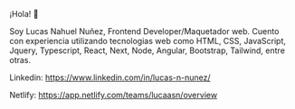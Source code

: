 ¡Hola! 👋

Soy Lucas Nahuel Nuñez, Frontend Developer/Maquetador web. Cuento con experiencia utilizando tecnologias web como HTML, CSS, JavaScript, Jquery, Typescript, React, Next, Node, Angular, Bootstrap, Tailwind, entre otras.

Linkedin: <a href="https://www.linkedin.com/in/lucas-n-nunez/" target="_blank">https://www.linkedin.com/in/lucas-n-nunez/</a>

Netlify: <a href="https://app.netlify.com/teams/lucaasn/overview" target="_blank">https://app.netlify.com/teams/lucaasn/overview</a>



